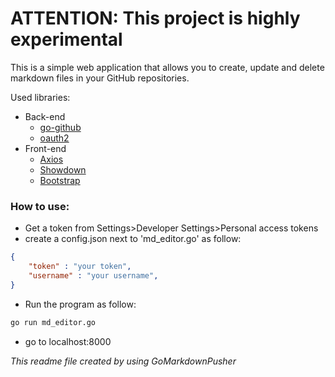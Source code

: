 # ATTENTION: This project is highly experimental

This is a simple web application that allows you to create, update and delete markdown files in your GitHub repositories. 

Used libraries:

* Back-end
  * [go-github](https://github.com/google/go-github)
  * [oauth2](https://github.com/golang/oauth2)
* Front-end
  * [Axios](https://github.com/axios/axios)
  * [Showdown](https://github.com/showdownjs/showdown)
  * [Bootstrap](https://github.com/twbs/bootstrap)

### How to use:
* Get a token from Settings>Developer Settings>Personal access tokens
* create a config.json next to 'md_editor.go' as follow:

```json
{
    "token" : "your token",
    "username" : "your username",
}
```
* Run the program as follow:
```bash
go run md_editor.go
```
* go to localhost:8000

*This readme file created by using GoMarkdownPusher*